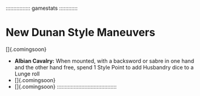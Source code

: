:::::::::::::::: gamestats ::::::::::::
# New Dunan Style Maneuvers

[]{.comingsoon}

- **Albian Cavalry:** When mounted, with a backsword or sabre in one hand and the other hand free, spend 1 Style Point to add Husbandry dice to a Lunge roll
- []{.comingsoon}
- []{.comingsoon}
:::::::::::::::::::::::::::::::::::::::
